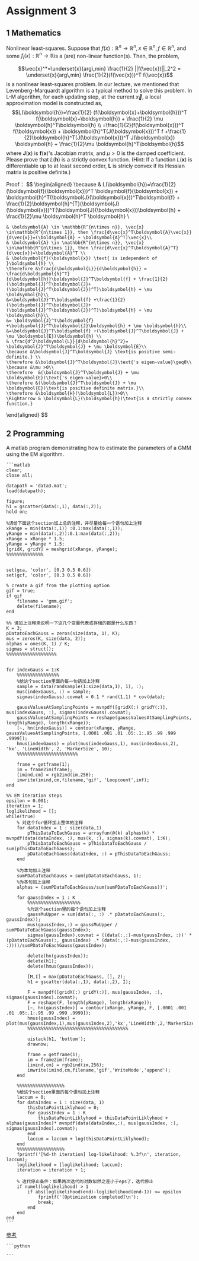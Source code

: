 # Assignment 3

## 1 Mathematics

Nonlinear least-squares. Suppose that $f(x):\mathbb{R}^n \rightarrow \mathbb{R}^n, x \in \mathbb{R}^n, f \in \mathbb{R}^n$, and some $f_i(x):\mathbb{R}^n \rightarrow \mathbb{R}$is a (are) non-linear function(s). Then, the problem,

$$\vec{x}^*=\underset{x}{arg\,min} \frac{1}{2} ||f(\vec{x})||_2^2 = \underset{x}{arg\,min} \frac{1}{2}(f(\vec{x}))^T f(\vec{x})$$
is a nonlinear least-squares problem. In our lecture, we mentioned that Levenberg-Marquardt algorithm is a typical method to solve this problem. In L-M algorithm, for each updating step, at the current $\vec{x}$, a local approximation model is constructed as,
$$L(\boldsymbol{h})=\frac{1}{2} (f(\boldsymbol{x}+\boldsymbol{h}))^T f(\boldsymbol{x}+\boldsymbol{h}) + \frac{1}{2} \mu \boldsymbol{h}^T\boldsymbol{h} \\
=\frac{1}{2}(f(\boldsymbol{x}))^T f(\boldsymbol{x}) + \boldsymbol{h}^T(J(\boldsymbol{x}))^T f +\frac{1}{2}\boldsymbol{h}^T(J(\boldsymbol{x}))^T J(\boldsymbol{x}) \boldsymbol{h} + \frac{1}{2}\mu \boldsymbol{h}^T\boldsymbol{h}$$
where $\boldsymbol{J}(\boldsymbol{x})$ is $\boldsymbol{f}(\boldsymbol{x})$'s Jacobian matrix, and $\mu >0$ is the damped coefficient. Please prove that $L(\boldsymbol{h})$ is a strictly convex function. (Hint: If a function $L(\boldsymbol{x})$ is differentiable up to at least second order, $\boldsymbol{L}$ is stricly convex if its Hessian matrix is positive definite.)

Proof：
$$
\begin{aligned}
    \because & L(\boldsymbol{h})=\frac{1}{2}(\boldsymbol{f}(\boldsymbol{x}))^T \boldsymbol{f}(\boldsymbol{x}) + \boldsymbol{h}^T(\boldsymbol{J}(\boldsymbol{x}))^T\boldsymbol{f} + \frac{1}{2}\boldsymbol{h}^{T}(\boldsymbol{J}(\boldsymbol{x}))^T(\boldsymbol{J}(\boldsymbol{x}))\boldsymbol{h} + \frac{1}{2}\mu \boldsymbol{h}^T \boldsymbol{h} \\

    & \boldsymbol{A} \in \mathbb{R^{n\times n}}, \vec{x} \in\mathbb{R^{n\times 1}}, then \frac{d\vec{x}^T\boldsymbol{A}\vec{x}}{d\vec{x}}=(\boldsymbol{A} + \boldsymbol{A}^T)\vec{x}\\
    & \boldsymbol{A} \in \mathbb{R^{m\times n}}, \vec{x} \in\mathbb{R^{n\times 1}}, then \frac{d\vec{x}^T\boldsymbol{A}^T}{d\vec{x}}=\boldsymbol{A}^T \\
    & \boldsymbol{f}(\boldsymbol{x}) \text{ is independent of }\boldsymbol{h} \\
    \therefore &\frac{d\boldsymbol{L}}{d\boldsymbol{h}} = \frac{d\boldsymbol{h}^T}{d\boldsymbol{h}}\boldsymbol{J}^T\boldsymbol{f} + \frac{1}{2}(\boldsymbol{J}^T\boldsymbol{J}+(\boldsymbol{J}^T\boldsymbol{J})^T)\boldsymbol{h} + \mu \boldsymbol{h}\\
    &=\boldsymbol{J}^T\boldsymbol{f} +\frac{1}{2}(\boldsymbol{J}^T\boldsymbol{J}+(\boldsymbol{J}^T\boldsymbol{J})^T)\boldsymbol{h} + \mu \boldsymbol{h}\\
    &= \boldsymbol{J}^T\boldsymbol{f} +\boldsymbol{J}^T\boldsymbol{J}\boldsymbol{h} + \mu \boldsymbol{h}\\
    &=\boldsymbol{J}^T\boldsymbol{f} +(\boldsymbol{J}^T\boldsymbol{J} + \mu \boldsymbol{E})\boldsymbol{h} \\
    & \frac{d^2\boldsymbol{L}}{d\boldsymbol{h}^2}= \boldsymbol{J}^T\boldsymbol{J} + \mu \boldsymbol{E}\\
    \because &\boldsymbol{J}^T\boldsymbol{J} \text{is positive semi-definite.} \\
    \therefore &\boldsymbol{J}^T\boldsymbol{J}\text{'s eigen-value}\geq0\\
    \because &\mu >0\\
    \therefore  &(\boldsymbol{J}^T\boldsymbol{J} + \mu \boldsymbol{E})\text{'s eigen-value}>0\\
    \therefore &(\boldsymbol{J}^T\boldsymbol{J} + \mu \boldsymbol{E})\text{is positive definite matrix.}\\
    \therefore &\boldsymbol{H}(\boldsymbol{L})>0\\
    \Rightarrow & \boldsymbol{L}(\boldsymbol{h})\text{is a strictly convex function.}
\end{aligned}
$$

<!-- & \text{Let } \boldsymbol{L(\boldsymbol{h})} = \boldsymbol{0}\\
    & \boldsymbol{h}=-(\boldsymbol{J}^T\boldsymbol{J} + \mu \boldsymbol{E})^{-1} \boldsymbol{J}^T\boldsymbol{f}\\ -->

## 2 Programming

A matlab program demonstrating how to estimate the parameters of a GMM using the EM algorithm.

    ```matlab
    clear;
    close all;

    datapath = 'data3.mat';
    load(datapath); 

    figure;
    h1 = gscatter(data(:,1), data(:,2)); 
    hold on;

    %请给下面这个section加上总的注释，并尽量给每一个语句加上注释
    xRange = min(data(:,1)) :0.1:max(data(:,1));
    yRange = min(data(:,2)):0.1:max(data(:,2));
    xRange = xRange * 1.5; 
    yRange = yRange * 1.5;
    [gridX, gridY] = meshgrid(xRange, yRange); 
    %%%%%%%%%%%%%%


    set(gca, 'color', [0.3 0.5 0.6])
    set(gcf, 'color', [0.3 0.5 0.6])

    % create a gif from the plotting option
    gif = true;
    if gif
        filename = 'gmm.gif';
        delete(filename);
    end

    %% 请加上注释来说明一下这几个变量代表或存储的都是什么东西？
    K = 3; 
    pDatatoEachGauss = zeros(size(data, 1), K); 
    mus = zeros(K, size(data, 2)); 
    alphas = ones(K, 1) / K; 
    sigmas = struct(); 
    %%%%%%%%%%%%%%%%%%%


    for indexGauss = 1:K
        %%%%%%%%%%%%%%%%
        %给这个section里面的每一句话加上注释
        sample = data(randsample(1:size(data,1), 1), :); 
        mus(indexGauss, :) = sample; 
        sigmas(indexGauss).covmat = 0.1 * rand(1,1) * cov(data); 
        
        gaussValuesAtSamplingPoints = mvnpdf([gridX(:) gridY(:)], mus(indexGauss, :), sigmas(indexGauss).covmat); 
        gaussValuesAtSamplingPoints = reshape(gaussValuesAtSamplingPoints, length(yRange), length(xRange));
        [~, hn(indexGauss)] = contour(xRange, yRange, gaussValuesAtSamplingPoints, [.0001 .001 .01 .05:.1:.95 .99 .999 .9999]); 
        hmus(indexGauss) = plot(mus(indexGauss,1), mus(indexGauss,2), 'kx', 'LineWidth', 2, 'MarkerSize', 10);
        %%%%%%%%%%%%%%%%%%%%%%%
        
        frame = getframe(1);
        im = frame2im(frame);
        [imind,cm] = rgb2ind(im,256);
        imwrite(imind,cm,filename,'gif', 'Loopcount',inf);
    end

    %% EM iteration steps
    epsilon = 0.001;
    iteration = 1;
    loglikelihood = [];
    while(true)
        % 对这个for循环加上整体的注释
        for dataIndex = 1 : size(data,1)
            pThisDataToEachGauss = arrayfun(@(k) alphas(k) * mvnpdf(data(dataIndex, :), mus(k, :), sigmas(k).covmat), 1:K);
            pThisDataToEachGauss = pThisDataToEachGauss / sum(pThisDataToEachGauss);
            pDatatoEachGauss(dataIndex, :) = pThisDataToEachGauss;
        end
        
        %为本句加上注释
        sumPDataToEachGauss = sum(pDatatoEachGauss, 1);
        %为本句加上注释
        alphas = (sumPDataToEachGauss/sum(sumPDataToEachGauss))';
        
        for gaussIndex = 1 : K
            %%%%%%%%%%%%%%%%%%%%
            %为这个section里的每个语句加上注释
            gaussMuUpper = sum(data(:, :) .* pDatatoEachGauss(:, gaussIndex));
            mus(gaussIndex,:) = gaussMuUpper / sumPDataToEachGauss(gaussIndex);
            sigmas(gaussIndex).covmat = ((data(:,:)-mus(gaussIndex, :))' * (pDatatoEachGauss(:, gaussIndex) .* (data(:,:)-mus(gaussIndex, :))))/sumPDataToEachGauss(gaussIndex);
            
            delete(hn(gaussIndex));
            delete(h1);
            delete(hmus(gaussIndex));
            
            [M,I] = max(pDatatoEachGauss, [], 2);
            h1 = gscatter(data(:,1), data(:,2), I);
            
            F = mvnpdf([gridX(:) gridY(:)], mus(gaussIndex, :), sigmas(gaussIndex).covmat);
            F = reshape(F, length(yRange), length(xRange));
            [~, hn(gaussIndex)] = contour(xRange, yRange, F, [.0001 .001 .01 .05:.1:.95 .99 .999 .9999]); 
            hmus(gaussIndex) = plot(mus(gaussIndex,1),mus(gaussIndex,2),'kx','LineWidth',2,'MarkerSize',10);
            %%%%%%%%%%%%%%%%%%%%%%%%%%%%%%%%%%%%%%
            
            uistack(h1, 'bottom');
            drawnow;
            
            frame = getframe(1);
            im = frame2im(frame);
            [imind,cm] = rgb2ind(im,256);
            imwrite(imind,cm,filename,'gif','WriteMode','append');
        end
        
        %%%%%%%%%%%%%%%%%%
        %给这个section里面的每个语句加上注释
        laccum = 0; 
        for dataIndex = 1 : size(data, 1)
            thisDataPointLiklyhood = 0;
            for gaussIndex = 1 : K
                thisDataPointLiklyhood = thisDataPointLiklyhood + alphas(gaussIndex)* mvnpdf(data(dataIndex,:), mus(gaussIndex, :), sigmas(gaussIndex).covmat);
            end
            laccum = laccum + log(thisDataPointLiklyhood);
        end
        %%%%%%%%%%%%%%%%%%
        fprintf('[%d-th iteration] log-likelihood: %.3f\n', iteration, laccum);
        loglikelihood = [loglikelihood; laccum];
        iteration = iteration + 1;
        
        % 迭代停止条件：如果两次迭代的对数似然之差小于eps了，迭代停止
        if numel(loglikelihood) > 1
            if abs(loglikelihood(end)-loglikelihood(end-1)) <= epsilon
                fprintf('[Optimization completed]\n');
                break;
            end
        end
    end
    ```

<!-- I am very sorry, I don't know matlab language. therefore, I implement GMM using python.-->
[参考](https://github.com/wrayzheng/gmm-em-clustering)

    ```python
    
    ```